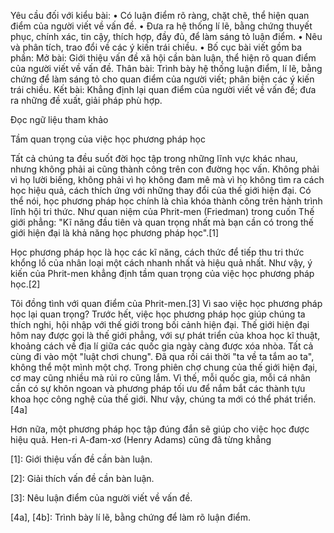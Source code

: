 Yêu cầu đối với kiểu bài:
• Có luận điểm rõ ràng, chặt chẽ, thể hiện quan điểm của người viết về vấn đề.
• Đưa ra hệ thống lí lẽ, bằng chứng thuyết phục, chính xác, tin cậy, thích hợp, đầy đủ, để làm sáng tỏ luận điểm.
• Nêu và phân tích, trao đổi về các ý kiến trái chiều.
• Bố cục bài viết gồm ba phần:
Mở bài: Giới thiệu vấn đề xã hội cần bàn luận, thể hiện rõ quan điểm của người viết về vấn đề.
Thân bài: Trình bày hệ thống luận điểm, lí lẽ, bằng chứng để làm sáng tỏ cho quan điểm của người viết; phân biện các ý kiến trái chiều.
Kết bài: Khẳng định lại quan điểm của người viết về vấn đề; đưa ra những đề xuất, giải pháp phù hợp.

Đọc ngữ liệu tham khảo

Tầm quan trọng của việc học phương pháp học

Tất cả chúng ta đều suốt đời học tập trong những lĩnh vực khác nhau, nhưng không phải ai cũng thành công trên con đường học vấn. Không phải vì họ lười biếng, không phải vì họ không đam mê mà vì họ không tìm ra cách học hiệu quả, cách thích ứng với những thay đổi của thế giới hiện đại. Có thể nói, học phương pháp học chính là chìa khóa thành công trên hành trình lĩnh hội tri thức. Như quan niệm của Phrit-men (Friedman) trong cuốn Thế giới phẳng: "Kĩ năng đầu tiên và quan trọng nhất mà bạn cần có trong thế giới hiện đại là khả năng học phương pháp học".[1]

Học phương pháp học là học các kĩ năng, cách thức để tiếp thu tri thức khổng lồ của nhân loại một cách nhanh nhất và hiệu quả nhất. Như vậy, ý kiến của Phrit-men khẳng định tầm quan trọng của việc học phương pháp học.[2]

Tôi đồng tình với quan điểm của Phrit-men.[3] Vì sao việc học phương pháp học lại quan trọng? Trước hết, việc học phương pháp học giúp chúng ta thích nghi, hội nhập với thế giới trong bối cảnh hiện đại. Thế giới hiện đại hôm nay được gọi là thế giới phẳng, với sự phát triển của khoa học kĩ thuật, khoảng cách về địa lí giữa các quốc gia ngày càng được xóa nhòa. Tất cả cùng đi vào một "luật chơi chung". Đã qua rồi cái thời "ta về ta tắm ao ta", không thể một mình một chợ. Trong phiên chợ chung của thế giới hiện đại, cơ may cũng nhiều mà rủi ro cũng lắm. Vì thế, mỗi quốc gia, mỗi cá nhân cần có sự khôn ngoan và phương pháp tối ưu để nắm bắt các thành tựu khoa học công nghệ của thế giới. Như vậy, chúng ta mới có thể phát triển.[4a]

Hơn nữa, một phương pháp học tập đúng đắn sẽ giúp cho việc học được hiệu quả. Hen-ri A-đam-xơ (Henry Adams) cũng đã từng khẳng

[1]: Giới thiệu vấn đề cần bàn luận.

[2]: Giải thích vấn đề cần bàn luận.

[3]: Nêu luận điểm của người viết về vấn đề.

[4a], [4b]: Trình bày lí lẽ, bằng chứng để làm rõ luận điểm.